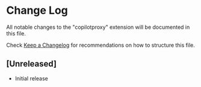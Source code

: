 # Change Log

All notable changes to the "copilotproxy" extension will be documented in this file.

Check [Keep a Changelog](http://keepachangelog.com/) for recommendations on how to structure this file.

## [Unreleased]

- Initial release